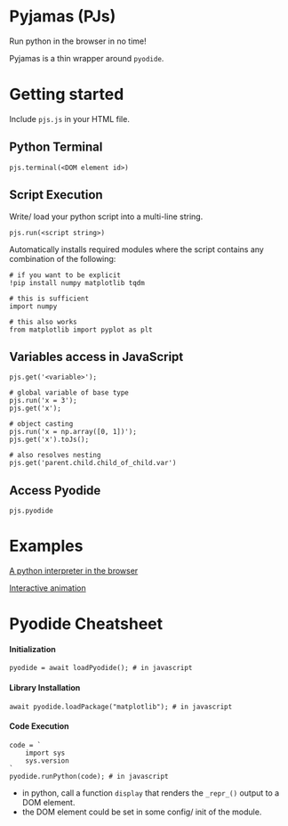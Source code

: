 # Pyjamas (PJs)

Run python in the browser in no time! 

Pyjamas is a thin wrapper around `pyodide`.

# Getting started

Include `pjs.js` in your HTML file.

## Python Terminal

```
pjs.terminal(<DOM element id>)
```

## Script Execution

Write/ load your python script into a multi-line string.

```
pjs.run(<script string>)
```
Automatically installs required modules where the script contains any combination of the following:

```
# if you want to be explicit
!pip install numpy matplotlib tqdm 

# this is sufficient
import numpy 

# this also works
from matplotlib import pyplot as plt 
```


## Variables access in JavaScript

```
pjs.get('<variable>');
```

```
# global variable of base type
pjs.run('x = 3');
pjs.get('x');

# object casting
pjs.run('x = np.array([0, 1])');
pjs.get('x').toJs();

# also resolves nesting
pjs.get('parent.child.child_of_child.var')
```

## Access Pyodide

```
pjs.pyodide
```

# Examples
[A python interpreter in the browser](examples/01_python_interpreter/01_python_interpreter.html)

[Interactive animation](examples/02_interactive_visualisation/02_interactive_visualisation.html)

# Pyodide Cheatsheet

#### Initialization

```
pyodide = await loadPyodide(); # in javascript
```

#### Library Installation
```
await pyodide.loadPackage("matplotlib"); # in javascript
```

#### Code Execution
```
code = `
    import sys
    sys.version
`
pyodide.runPython(code); # in javascript
```



- in python, call a function `display` that renders the `_repr_()` output to a DOM element.
- the DOM element could be set in some config/ init of the module.
